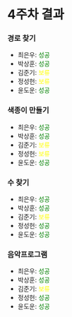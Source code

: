 # 4주차 결과
### 경로 찾기
- 최은우: <font color="green"> 성공 </font>
- 박상훈: <font color="green"> 성공 </font>
- 김준기: <font color="yellow"> 보류 </font>
- 정성헌: <font color="yellow"> 보류 </font>
- 윤도운: <font color="green"> 성공 </font>
### 색종이 만들기
- 최은우: <font color="green"> 성공 </font>
- 박상훈: <font color="green"> 성공 </font>
- 김준기: <font color="yellow"> 보류 </font>
- 정성헌: <font color="yellow"> 보류 </font>
- 윤도운: <font color="green"> 성공 </font>
### 수 찾기
- 최은우: <font color="green"> 성공 </font>
- 박상훈: <font color="green"> 성공 </font>
- 김준기: <font color="yellow"> 보류 </font>
- 정성헌: <font color="green"> 성공 </font>
- 윤도운: <font color="green"> 성공 </font>
### 음악프로그램
- 최은우: <font color="green"> 성공 </font>
- 박상훈: <font color="green"> 성공 </font>
- 김준기: <font color="yellow"> 보류 </font>
- 정성헌: <font color="green"> 성공 </font>
- 윤도운: <font color="green"> 성공 </font>
